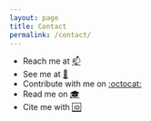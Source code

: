 ```yaml
---
layout: page
title: Contact
permalink: /contact/
---
```


- Reach me at [:mailbox:](mailto:yohan.chatelain@gmail.com) 
- See me at [:round_pushpin:](https://goo.gl/maps/6BPawsLmaaGALhQs7)
- Contribute with me on [:octocat:](https://github.com/yohanchatelain)
- Read me on [:mortar_board:](https://scholar.google.com/citations?user=fYcLg4IAAAAJ&hl=en)
- Cite me with [:id:](https://orcid.org/0000-0001-7023-250X)